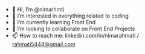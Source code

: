 - 👋 Hi, I’m @nimarhmti
- 👀 I’m interested in everything related to coding
- 🌱 I’m currently learning Front End
- 💞️ I’m looking to collaborate on Front End Projects
- 📫 How to reach me: linkedin.com/in/nimarahmati / rahmati5444@gmail.com

      

